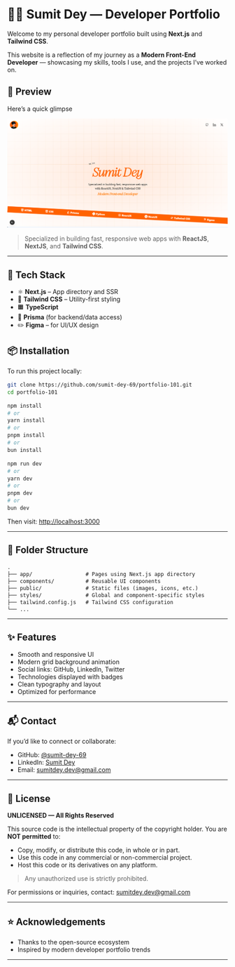 # 🧑‍💻 Sumit Dey — Developer Portfolio

Welcome to my personal developer portfolio built using **Next.js** and **Tailwind CSS**.

This website is a reflection of my journey as a **Modern Front-End Developer** — showcasing my skills, tools I use, and the projects I’ve worked on.

## 📸 Preview

Here’s a quick glimpse

![Portfolio Preview](./preview.png)

> Specialized in building fast, responsive web apps with **ReactJS**, **NextJS**, and **Tailwind CSS**.

---

## 🚀 Tech Stack

* ⚛️ **Next.js** – App directory and SSR
* 🎨 **Tailwind CSS** – Utility-first styling
* 🟧 **TypeScript**
* 🔶 **Prisma** (for backend/data access)
* ✏️ **Figma** – for UI/UX design

## 📦 Installation

To run this project locally:

```bash
git clone https://github.com/sumit-dey-69/portfolio-101.git
cd portfolio-101
```

```bash
npm install
# or
yarn install
# or
pnpm install
# or
bun install
```

```bash
npm run dev
# or
yarn dev
# or
pnpm dev
# or
bun dev
```

Then visit: [http://localhost:3000](http://localhost:3000)

---

## 📁 Folder Structure

```
.
├── app/                 # Pages using Next.js app directory
├── components/          # Reusable UI components
├── public/              # Static files (images, icons, etc.)
├── styles/              # Global and component-specific styles
├── tailwind.config.js   # Tailwind CSS configuration
└── ...
```

---

## ✨ Features

* Smooth and responsive UI
* Modern grid background animation
* Social links: GitHub, LinkedIn, Twitter
* Technologies displayed with badges
* Clean typography and layout
* Optimized for performance

---

## 📬 Contact

If you’d like to connect or collaborate:

* GitHub: [@sumit-dey-69](https://github.com/sumit-dey-69)
* LinkedIn: [Sumit Dey](https://www.linkedin.com/in/sumit-dey-640700243/)
* Email: [sumitdey.dev@gmail.com](mailto:sumitdey.dev@gmail.com)

---

## 📄 License

**UNLICENSED — All Rights Reserved**

This source code is the intellectual property of the copyright holder.
You are **NOT permitted** to:

* Copy, modify, or distribute this code, in whole or in part.
* Use this code in any commercial or non-commercial project.
* Host this code or its derivatives on any platform.

> Any unauthorized use is strictly prohibited.

For permissions or inquiries, contact: [sumitdey.dev@gmail.com](mailto:sumitdey.dev@gmail.com)

---

## ⭐ Acknowledgements

* Thanks to the open-source ecosystem
* Inspired by modern developer portfolio trends

---
